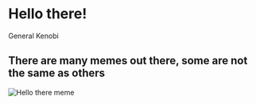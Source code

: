 # Hello there!
General Kenobi
## There are many memes out there, some are not the same as others
![Hello there meme](https://i.kym-cdn.com/photos/images/newsfeed/001/361/312/346.jpg)
